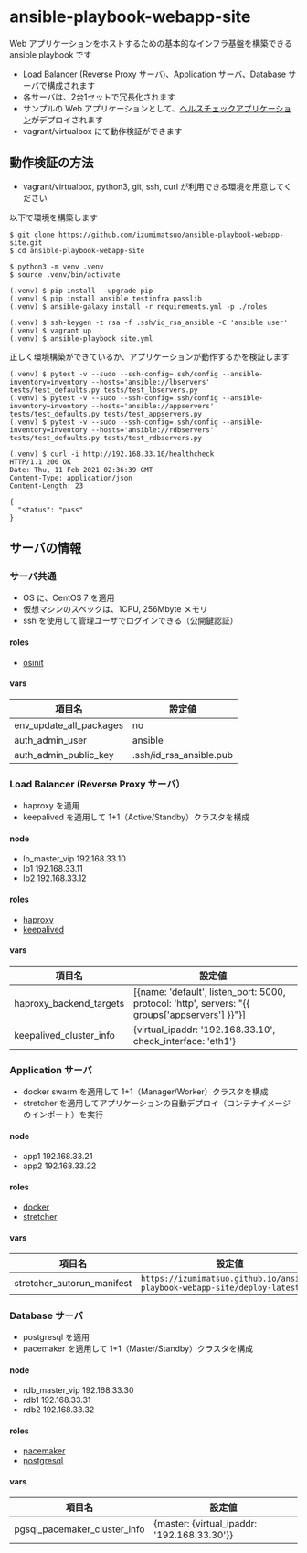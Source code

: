 # ansible-playbook-webapp-site

Web アプリケーションをホストするための基本的なインフラ基盤を構築できる ansible playbook です

- Load Balancer (Reverse Proxy サーバ)、Application サーバ、Database サーバで構成されます
- 各サーバは、2台1セットで冗長化されます
- サンプルの Web アプリケーションとして、[ヘルスチェックアプリケーション](https://github.com/izumimatsuo/app-flask-healthcheck)がデプロイされます
- vagrant/virtualbox にて動作検証ができます

## 動作検証の方法

- vagrant/virtualbox, python3, git, ssh, curl が利用できる環境を用意してください

以下で環境を構築します

```
$ git clone https://github.com/izumimatsuo/ansible-playbook-webapp-site.git
$ cd ansible-playbook-webapp-site

$ python3 -m venv .venv
$ source .venv/bin/activate

(.venv) $ pip install --upgrade pip
(.venv) $ pip install ansible testinfra passlib
(.venv) $ ansible-galaxy install -r requirements.yml -p ./roles

(.venv) $ ssh-keygen -t rsa -f .ssh/id_rsa_ansible -C 'ansible user'
(.venv) $ vagrant up
(.venv) $ ansible-playbook site.yml
```

正しく環境構築ができているか、アプリケーションが動作するかを検証します

```
(.venv) $ pytest -v --sudo --ssh-config=.ssh/config --ansible-inventory=inventory --hosts='ansible://lbservers' tests/test_defaults.py tests/test_lbservers.py
(.venv) $ pytest -v --sudo --ssh-config=.ssh/config --ansible-inventory=inventory --hosts='ansible://appservers' tests/test_defaults.py tests/test_appservers.py
(.venv) $ pytest -v --sudo --ssh-config=.ssh/config --ansible-inventory=inventory --hosts='ansible://rdbservers' tests/test_defaults.py tests/test_rdbservers.py

(.venv) $ curl -i http://192.168.33.10/healthcheck
HTTP/1.1 200 OK
Date: Thu, 11 Feb 2021 02:36:39 GMT
Content-Type: application/json
Content-Length: 23

{
  "status": "pass"
}
```

## サーバの情報

### サーバ共通

- OS に、CentOS 7 を適用
- 仮想マシンのスペックは、1CPU, 256Mbyte メモリ
- ssh を使用して管理ユーザでログインできる（公開鍵認証）

#### roles

- [osinit](https://github.com/izumimatsuo/ansible-role-osinit)

#### vars

| 項目名                  | 設定値                  |
| ----------------------- | ----------------------- |
| env_update_all_packages | no                      |
| auth_admin_user         | ansible                 |
| auth_admin_public_key   | .ssh/id_rsa_ansible.pub |

### Load Balancer (Reverse Proxy サーバ）

- haproxy を適用
- keepalived を適用して 1+1（Active/Standby）クラスタを構成

#### node

- lb_master_vip 192.168.33.10
- lb1 192.168.33.11
- lb2 192.168.33.12

#### roles

- [haproxy](https://github.com/izumimatsuo/ansible-role-haproxy.git)
- [keepalived](https://github.com/izumimatsuo/ansible-role-keepalived.git)

#### vars

| 項目名                  | 設定値                                                     |
| ----------------------- | ---------------------------------------------------------- |
| haproxy_backend_targets | [{name: 'default', listen_port: 5000, protocol: 'http', servers: "{{ groups['appservers'] }}"}] |
| keepalived_cluster_info | {virtual_ipaddr: '192.168.33.10', check_interface: 'eth1'} |

### Application サーバ

- docker swarm を適用して 1+1（Manager/Worker）クラスタを構成
- stretcher を適用してアプリケーションの自動デプロイ（コンテナイメージのインポート）を実行

#### node

- app1 192.168.33.21
- app2 192.168.33.22

#### roles

- [docker](https://github.com/izumimatsuo/ansible-role-docker.git)
- [stretcher](https://github.com/izumimatsuo/ansible-role-stretcher.git)

#### vars

| 項目名                     | 設定値                                                                             |
| -------------------------- | ---------------------------------------------------------------------------------- |
| stretcher_autorun_manifest | ```https://izumimatsuo.github.io/ansible-playbook-webapp-site/deploy-latest.yml``` |

### Database サーバ

- postgresql を適用
- pacemaker を適用して 1+1（Master/Standby）クラスタを構成

#### node

- rdb_master_vip 192.168.33.30
- rdb1 192.168.33.31
- rdb2 192.168.33.32

#### roles

- [pacemaker](https://github.com/izumimatsuo/ansible-role-pacemaker.git)
- [postgresql](https://github.com/izumimatsuo/ansible-role-postgresql.git)

#### vars

| 項目名                 | 設定値                                         |
| ---------------------- | ---------------------------------------------- |
| pgsql_pacemaker_cluster_info | {master: {virtual_ipaddr: '192.168.33.30'}} |

